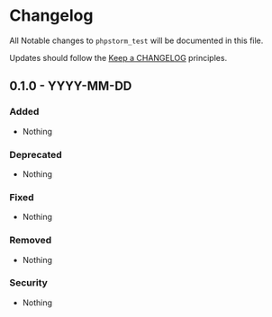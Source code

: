 # Changelog

All Notable changes to `phpstorm_test` will be documented in this file.

Updates should follow the [Keep a CHANGELOG](http://keepachangelog.com/) principles.

## 0.1.0 - YYYY-MM-DD

### Added
- Nothing

### Deprecated
- Nothing

### Fixed
- Nothing

### Removed
- Nothing

### Security
- Nothing
